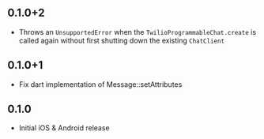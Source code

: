 ## 0.1.0+2

* Throws an `UnsupportedError` when the `TwilioProgrammableChat.create` is called again without first shutting down the existing `ChatClient`

## 0.1.0+1

* Fix dart implementation of Message::setAttributes

## 0.1.0

* Initial iOS & Android release
